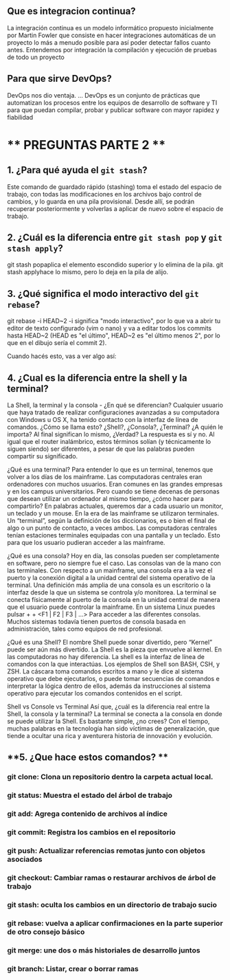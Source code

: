 ## **Que es integracion continua?**

La integración continua es un modelo informático propuesto inicialmente por 
Martin Fowler que consiste en hacer integraciones automáticas de un proyecto lo más a menudo posible para así poder detectar fallos 
cuanto antes. Entendemos por integración la compilación y ejecución de pruebas de todo un proyecto


## **Para que  sirve DevOps?**

DevOps nos dio ventaja. ... DevOps es un conjunto de prácticas que automatizan los procesos entre los equipos de desarrollo de software y TI 
para que puedan compilar, probar y publicar software con mayor rapidez y fiabilidad

# ** PREGUNTAS PARTE 2 **

## **1. ¿Para qué ayuda el `git stash`?**
Este comando de guardado rápido (stashing) toma el estado del espacio de trabajo, con todas las modificaciones en los archivos bajo control de cambios, 
y lo guarda en una pila provisional. 
Desde allí, se podrán recuperar posteriormente y volverlas a aplicar de nuevo sobre el espacio de trabajo.

## **2. ¿Cuál es la diferencia entre `git stash pop` y `git stash apply`?**
git stash popaplica el elemento escondido superior y lo elimina de la pila. git stash applyhace lo mismo, pero lo deja en la pila de alijo.

## **3. ¿Qué significa el modo interactivo del `git rebase`?**

git rebase -i HEAD~2
-i significa "modo interactivo", por lo que va a abrir tu editor de texto configurado (vim o nano) y va a editar todos los commits hasta HEAD~2 (HEAD es "el último", HEAD~2 es "el último menos 2", por lo que en el dibujo sería el commit 2).

Cuando hacés esto, vas a ver algo así:

## **4. ¿Cual es la diferencia entre la shell y la terminal?**

La Shell, la terminal y la consola - ¿En qué se diferencian?
Cualquier usuario que haya tratado de realizar configuraciones avanzadas a su computadora con Windows u OS X, ha tenido contacto con la interfaz de línea de 
comandos. ¿Cómo se llama esto? ¿Shell?, ¿Consola?, ¿Terminal? ¿A quién le importa? Al final significan lo mismo, ¿Verdad? La respuesta es sí y no. 
Al igual que el router inalámbrico, estos términos solían (y técnicamente lo siguen siendo) ser diferentes, a pesar de que las palabras pueden compartir su significado.

¿Qué es una terminal?
Para entender lo que es un terminal, tenemos que volver a los días de los mainframe. Las computadoras centrales eran ordenadores con muchos usuarios. Eran comunes en las grandes empresas y en los campus universitarios. Pero cuando se tiene decenas de personas que desean utilizar un ordenador al mismo tiempo, ¿cómo hacer para compartirlo? En palabras actuales, queremos dar a cada usuario un monitor, un teclado y un mouse. En la era de las mainframe se utilizaron terminales. Un “terminal”, según la definición de los diccionarios, es o bien el final de algo o un punto de contacto, a veces ambos. Las computadoras centrales tenían estaciones terminales equipadas con una pantalla y un teclado. Esto para que los usuario pudieran acceder a las mainframe.

¿Qué es una consola?
Hoy en día, las consolas pueden ser completamente en software, pero no siempre fue el caso. Las consolas van de la mano con las terminales. Con respecto a un mainframe, una consola era a la vez el puerto y la conexión digital a la unidad central del sistema operativo de la terminal. Una definición más amplia de una consola es un escritorio o la interfaz desde la que un sistema se controla y/o monitorea. La terminal se conecta físicamente al puerto de la consola en la unidad central de manera que el usuario puede controlar la mainframe. En un sistema Linux puedes pulsar <ctrl> + <alt> + <F1 | F2 | F3 | ...> Para acceder a las diferentes consolas. Muchos sistemas todavía tienen puertos de consola basada en administración, tales como equipos de red profesional.

¿Qué es una Shell?
El nombre Shell puede sonar divertido, pero “Kernel” puede ser aún más divertido. La Shell es la pieza que envuelve al kernel. En las computadoras no hay diferencia. La shell es la interfaz de línea de comandos con la que interactúas. Los ejemplos de Shell son BASH, CSH, y ZSH. La cáscara toma comandos escritos a mano y le dice al sistema operativo que debe ejecutarlos, o puede tomar secuencias de comandos e interpretar la lógica dentro de ellos, además da instrucciones al sistema operativo para ejecutar los comandos contenidos en el script.

Shell vs Console vs Terminal
Así que, ¿cuál es la diferencia real entre la Shell, la consola y la terminal? La terminal se conecta a la consola en donde se puede utilizar la Shell. Es bastante simple, ¿no crees?
Con el tiempo, muchas palabras en la tecnología han sido víctimas de generalización, que tiende a ocultar una rica y aventurera historia de innovación y evolución.

## **5. ¿Que hace estos comandos? **
### **git clone:** Clona un repositorio dentro la carpeta actual  local.
### **git status:** Muestra el estado del árbol de trabajo
### **git add:** Agrega contenido de archivos al índice
### **git commit:** Registra los cambios en el repositorio
### **git push:**	Actualizar referencias remotas junto con objetos asociados
### **git checkout:**	Cambiar ramas o restaurar archivos de árbol de trabajo
### **git stash:**	 oculta los cambios en un directorio de trabajo sucio
### **git rebase:**	vuelva a aplicar confirmaciones en la parte superior de otro consejo básico
### **git merge:**	 une dos o más historiales de desarrollo juntos
### **git branch:**	Listar, crear o borrar ramas

	
	


